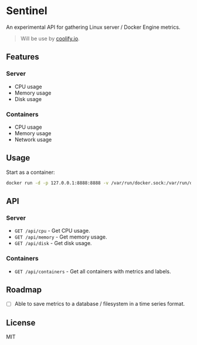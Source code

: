 # Sentinel

An experimental API for gathering Linux server / Docker Engine metrics.

> Will be use by [coolify.io](https://coolify.io).

## Features
### Server
- CPU usage
- Memory usage
- Disk usage
### Containers
- CPU usage
- Memory usage
- Network usage


## Usage
Start as a container:
```bash
docker run -d -p 127.0.0.1:8888:8888 -v /var/run/docker.sock:/var/run/docker.sock --name sentinel ghcr.io/coollabsio/sentinel:latest
```

## API
### Server
- `GET /api/cpu` - Get CPU usage.
- `GET /api/memory` - Get memory usage.
- `GET /api/disk` - Get disk usage.

### Containers
- `GET /api/containers` - Get all containers with metrics and labels.

## Roadmap

- [ ] Able to save metrics to a database / filesystem in a time series format.

## License
MIT

